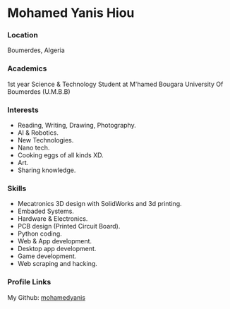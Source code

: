 # Mohamed Yanis Hiou

### Location
Boumerdes, Algeria

### Academics
1st year Science & Technology Student at M'hamed Bougara University Of Boumerdes (U.M.B.B) 

### Interests
* Reading, Writing, Drawing, Photography.
* AI & Robotics.
* New Technologies.
* Nano tech.
* Cooking eggs of all kinds XD.
* Art.
* Sharing knowledge.

### Skills
* Mecatronics 3D design with SolidWorks and 3d printing.
* Embaded Systems.
* Hardware & Electronics.
* PCB design (Printed Circuit Board).
* Python coding.
* Web & App development.
* Desktop app development.
* Game development.
* Web scraping and hacking.


### Profile Links
My Github: [mohamedyanis](https://github.com/mohamedyanis)

